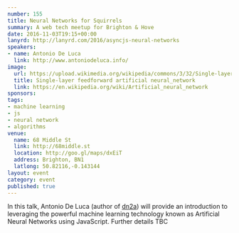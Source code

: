 ```yaml
---
number: 155
title: Neural Networks for Squirrels
summary: A web tech meetup for Brighton & Hove
date: 2016-11-03T19:15+00:00
lanyrd: http://lanyrd.com/2016/asyncjs-neural-networks
speakers:
- name: Antonio De Luca
  link: http://www.antoniodeluca.info/
image:
  url: https://upload.wikimedia.org/wikipedia/commons/3/32/Single-layer_feedforward_artificial_neural_network.png
  title: Single-layer feedforward artificial neural_network
  link: https://en.wikipedia.org/wiki/Artificial_neural_network
sponsors:
tags:
- machine learning
- js
- neural network
- algorithms
venue:
  name: 68 Middle St
  link: http://68middle.st
  location: http://goo.gl/maps/dxEiT
  address: Brighton, BN1
  latlong: 50.82116,-0.143144
layout: event
category: event
published: true
---
```


In this talk, Antonio De Luca (author of [dn2a](http://www.dn2a.org/)) will provide an introduction to leveraging the powerful machine learning technology known as Artificial Neural Networks using JavaScript. Further details TBC

